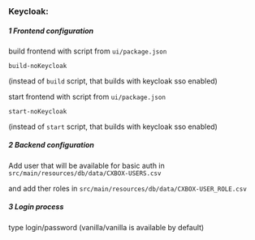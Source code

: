 ### Keycloak:
##### 1 Frontend configuration
build frontend with script from `ui/package.json`
```
build-noKeycloak
```
(instead of `build` script, that builds with keycloak sso enabled)

start frontend with script from `ui/package.json`
```
start-noKeycloak
```
(instead of `start` script, that builds with keycloak sso enabled)

##### 2 Backend configuration
Add user that will be available for basic auth in
 `src/main/resources/db/data/CXBOX-USERS.csv`

and add ther roles in  `src/main/resources/db/data/CXBOX-USER_ROLE.csv`

##### 3 Login process
type login/password (vanilla/vanilla is available by default)